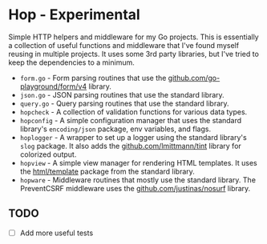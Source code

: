 # Hop - Experimental

Simple HTTP helpers and middleware for my Go projects. This is essentially a collection of useful functions and
middleware that I've found myself reusing in multiple projects. It uses some 3rd party libraries, but I've tried to keep
the dependencies to a minimum.

- `form.go` - Form parsing routines that use
  the [github.com/go-playground/form/v4](https://github.com/go-playground/form)
  library.
- `json.go` - JSON parsing routines that use the standard library.
- `query.go` - Query parsing routines that use the standard library.
- `hopcheck` - A collection of validation functions for various data types.
- `hopconfig` - A simple configuration manager that uses the standard library's `encoding/json` package, env variables, and flags.
- `hoplogger` - A wrapper to set up a logger using the standard library's `slog` package. It also adds the [github.com/lmittmann/tint](https://github.com/lmittmann/tint) library for colorized output.
- `hopview` - A simple view manager for rendering HTML templates. It uses the [html/template](https://pkg.go.dev/html/template) package from the standard library.
- `hopware` - Middleware routines that mostly use the standard library. The PreventCSRF middleware uses the [github.com/justinas/nosurf](https://github.com/justinas/nosurf) library.

## TODO

- [ ] Add more useful tests
